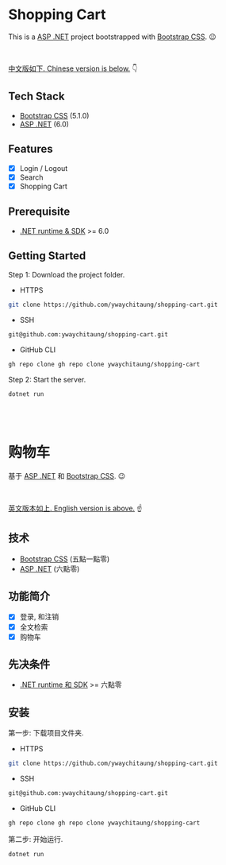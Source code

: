 ﻿# Shopping Cart

This is a [ASP .NET](https://dotnet.microsoft.com/en-us/apps/aspnet) project bootstrapped with [Bootstrap CSS](https://getbootstrap.com). :wink:

<br>

[中文版如下. Chinese version is below.](#技术) :point_down:

## Tech Stack

- [Bootstrap CSS](https://getbootstrap.com) (5.1.0)
- [ASP .NET](https://dotnet.microsoft.com/en-us/apps/aspnet) (6.0)

## Features

- [x] Login / Logout
- [x] Search
- [x] Shopping Cart

## Prerequisite

- [.NET runtime & SDK](https://dotnet.microsoft.com/en-us/download/dotnet/6.0) >= 6.0

## Getting Started

Step 1: Download the project folder.

- HTTPS

```zsh
git clone https://github.com/ywaychitaung/shopping-cart.git
```

- SSH

```zsh
git@github.com:ywaychitaung/shopping-cart.git
```

- GitHub CLI

```zsh
gh repo clone gh repo clone ywaychitaung/shopping-cart
```

Step 2: Start the server.

```zsh
dotnet run
```

<br>
<br>

# 购物车

基于 [ASP .NET](https://dotnet.microsoft.com/en-us/apps/aspnet) 和 [Bootstrap CSS](https://getbootstrap.com). :wink:

<br>

[英文版本如上. English version is above.](#tech-stack) :point_up:

## 技术

- [Bootstrap CSS](https://getbootstrap.com) (五點一點零)
- [ASP .NET](https://dotnet.microsoft.com/en-us/apps/aspnet) (六點零)

## 功能简介

- [x] 登录, 和注销
- [x] 全文检索
- [x] 购物车

## 先决条件

- [.NET runtime 和 SDK](https://dotnet.microsoft.com/en-us/download/dotnet/6.0) >= 六點零

## 安装

第一步: 下载项目文件夹.

- HTTPS

```zsh
git clone https://github.com/ywaychitaung/shopping-cart.git
```

- SSH

```zsh
git@github.com:ywaychitaung/shopping-cart.git
```

- GitHub CLI

```zsh
gh repo clone gh repo clone ywaychitaung/shopping-cart
```

第二步: 开始运行.

```zsh
dotnet run
```